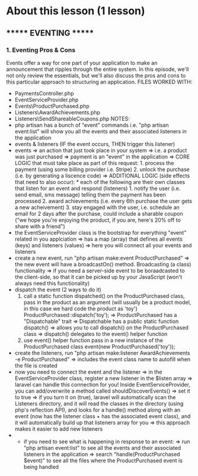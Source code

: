 # About this lesson (1 lesson)

## ***** EVENTING *****
### 1. Eventing Pros & Cons
Events offer a way for one part of your application to make an announcement that ripples through the entire system. In this episode, we'll not only review the essentials, but we'll also discuss the pros and cons to this particular approach to structuring an application.
FILES WORKED WITH:
- PaymentsController.php
- EventServiceProvider.php
- Events\ProductPurchased.php
- Listeners\AwardAchievements.php
- Listeners\SendShareableCoupons.php
NOTES:
- php artisan has a bunch of "event" commands
    i.e. "php artisan event:list" will show you all the events and their associated listeners in the application
- events & listeners (IF the event occurs, THEN trigger this listener)
- events => an action that just took place in your system 
    => i.e. a product was just purchased
    => payment is an "event" in the application
        => CORE LOGIC that must take place as part of this request:
        1. process the payment (using some billing provider i.e. Stripe)
        2. unlock the purchase (i.e. by generating a liscence code)
        => ADDITIONAL LOGIC (side effects that need to also occur):
        * each of the following are their own classes that listen for an event and respond (listeners)
        1. notify the user (i.e. send email, sms message) telling them the payment has been processed
        2. award achievements (i.e. every 6th purchase the user gets a new acheivement)
        3. stay engaged with the user, i.e. schedule an email for 2 days after the purchase, could include a sharable coupon ("we hope you're enjoying the product, if you are, here's 20% off  to share with a friend")
- the EventServiceProvider class is the bootstrap for everything "event" related in you applciation
    => has a map (array) that defines all events (keys) and listeners (values)
    => here you will connect all your events and listeners
- create a new event, run "php artisan make:event ProductPurchased"
    => the new event will have a broadcastOn() method. Broadcasting (a class) functionality => if you need a server-side event to be boraadcasted to the client-side, so that it can be picked up by your JavaScript (won't always need this functionality)
- dispatch the event (2 ways to do it)
    1. call a static function dispatched() on the ProductPurchased class, pass in the product as an argument (will usually be a product model, in this case we hard code the product as 'toy')
        ProductPurchased::dispatch('toy');
        => ProductPurchased has a "Dispatchable" trait
        => Dispatchable has a public static function dispatch()
        => allows you to call dispatch() on the ProductPurchased class
        => dispatch() delegates to the event() helper function
    2. use event() helper function pass in a new instance of the ProductPurchased class
        event(new ProductPurchased('toy'));
- create the listeners, run "php artisan make:listener AwardAchievements -e ProductPurchased"
    => includes the event class name to autofill when the file is created
- now you need to connect the event and the listener
    => in the EventServiceProvider class, register a new listener in the $listen array
    => laravel can handle this connection for you! Inside EventServiceProvider, you can add/overwrite a method called shouldDiscoverEvents() => set it to true
        => if you turn it on (true), laravel will automatically scan the Listeners directory, and it will read the classes in the directory (using php's reflection API), and looks for a handle() method along with an event (now has the listener class + has the associated event class), and it will automatically build up that listeners array for you
        => this approach makes it easier to add new listeners
- * if you need to see what is happening in response to an event:
    => run "php artisan event:list" to see all the events and their associated listeners in the application
    => search "handle(ProductPurchased $event)" to see all the files where the ProductPurchased event is being handled
 